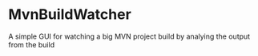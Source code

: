 MvnBuildWatcher
===============

A simple GUI for watching a big MVN project build by analying the output from the build

